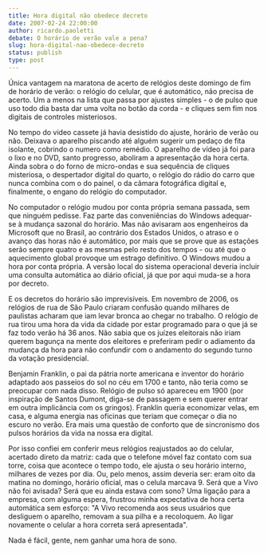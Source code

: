 ```yaml
---
title: Hora digital não obedece decreto
date: 2007-02-24 22:00:00
author: ricardo.paoletti
debate: O horário de verão vale a pena?
slug: hora-digital-nao-obedece-decreto
status: publish 
type: post
---
```


Única vantagem na maratona de acerto de relógios deste domingo de fim de horário de verão: o relógio do celular, que é automático, não precisa de acerto. Um a menos na lista que passa por ajustes simples - o de pulso que uso todo dia basta dar uma volta no botão da corda - e cliques sem fim nos digitais de controles misteriosos.   
  
No tempo do video cassete já havia desistido do ajuste, horário de verão ou não. Deixava o aparelho piscando até alguém sugerir um pedaço de fita isolante, cobrindo o numero como remédio. O aparelho de vídeo já foi para o lixo e no DVD, santo progresso, aboliram a apresentação da hora certa. Ainda sobra o do forno de micro-ondas e sua sequência de cliques misteriosa, o despertador digital do quarto, o relógio do rádio do carro que nunca combina com o do painel, o da câmara fotográfica digital e, finalmente, o engano do relógio do computador.   
  
No computador o relógio mudou por conta própria semana passada, sem que ninguém pedisse. Faz parte das conveniências do Windows adequar-se à mudança sazonal do horário. Mas não avisaram aos engenheiros da Microsoft que no Brasil, ao contrário dos Estados Unidos, o atraso e o avanço das horas não é automático, por mais que se prove que as estações serão sempre quatro e as mesmas pelo resto dos tempos - ou até que o aquecimento global provoque um estrago definitivo. O Windows mudou a hora por conta própria. A versão local do sistema operacional deveria incluir uma consulta automática ao diário oficial, já que por aqui muda-se a hora por decreto.   
  
E os decretos do horário são imprevisíveis. Em novembro de 2006, os relógios de rua de São Paulo criaram confusão quando milhares de paulistas acharam que iam levar bronca ao chegar no trabalho. O relógio de rua tirou uma hora da vida da cidade por estar programado para o que já se faz todo verão há 36 anos. Não sabia que os juízes eleitorais não iriam querem bagunça na mente dos eleitores e preferiram pedir o adiamento da mudança da hora para não confundir com o andamento do segundo turno da votação presidencial.  
  
Benjamin Franklin, o pai da pátria norte americana e inventor do horário adaptado aos passeios do sol no céu em 1700 e tanto, não teria como se preocupar com nada disso. Relógio de pulso só apareceu em 1900 (por inspiração de Santos Dumont, diga-se de passagem e sem querer entrar em outra implicância com os gringos). Franklin queria economizar velas, em casa, e alguma energia nas oficinas que teriam que começar o dia no escuro no verão. Era mais uma questão de conforto que de sincronismo dos pulsos horários da vida na nossa era digital.  
  
Por isso confiei em conferir meus relógios reajustados ao do celular, acertado direto da matriz: cada que o telefone móvel faz contato com sua torre, coisa que acontece o tempo todo, ele ajusta o seu horário interno, milhares de vezes por dia. Ou, pelo menos, assim deveria ser: eram oito da matina no domingo, horário oficial, mas o celula marcava 9. Será que a Vivo não foi avisada? Será que eu ainda estava com sono? Uma ligação para a empresa, com alguma espera, frustrou minha expectativa de hora certa automática sem esforço: "A Vivo recomenda aos seus usuários que desliguem o aparelho, removam a sua pilha e a recoloquem. Ao ligar novamente o celular a hora correta será apresentada".  
  
Nada é fácil, gente, nem ganhar uma hora de sono.  
  
  

